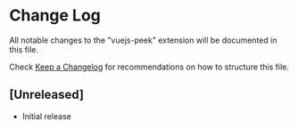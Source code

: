 # Change Log
All notable changes to the "vuejs-peek" extension will be documented in this file.

Check [Keep a Changelog](http://keepachangelog.com/) for recommendations on how to structure this file.

## [Unreleased]
- Initial release